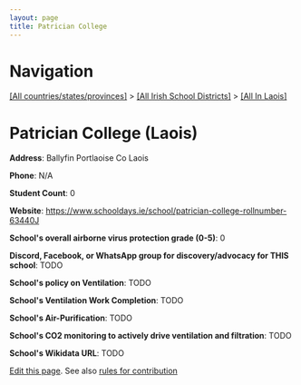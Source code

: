 ```yaml
---
layout: page
title: Patrician College
---
```

# Navigation

[[All countries/states/provinces]](../../..) > [[All Irish School Districts]](../..) > [[All In Laois]](..)

# Patrician College (Laois)

**Address**: Ballyfin Portlaoise Co Laois

**Phone**: N/A

**Student Count**: 0

**Website**: <https://www.schooldays.ie/school/patrician-college-rollnumber-63440J>

**School's overall airborne virus protection grade (0-5)**: 0

**Discord, Facebook, or WhatsApp group for discovery/advocacy for THIS school**: TODO

**School's policy on Ventilation**: TODO

**School's Ventilation Work Completion**: TODO

**School's Air-Purification**: TODO

**School's CO2 monitoring to actively drive ventilation and filtration**: TODO

**School's Wikidata URL**: TODO


[Edit this page](https://github.com/ventilate-schools/Ireland/edit/main/./Laois/Patrician_College.md). See also [rules for contribution](../../../contribution-rules/)